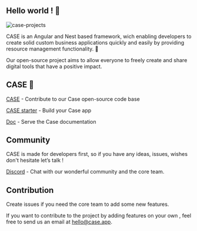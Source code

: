 ## Hello world ! 👋


![case-projects](https://user-images.githubusercontent.com/50170060/227972978-714bbabe-6dc5-445b-852d-0ccd5a47c41e.png)


CASE is an Angular and Nest based framework, wich enabling developers to create solid custom business applications quickly and easily by providing resource management functionality. 👊

Our open-source project aims to allow everyone to freely create and share digital tools that have a positive impact. 



## CASE 🙌

[CASE](https://github.com/case-app/case) - Contribute to our Case open-source code base  

[CASE starter](https://github.com/case-app/case-starter) - Build your Case app  

[Doc](https://github.com/case-app/case/tree/master/docs) - Serve the Case documentation  



## Community

CASE is made for developers first, so if you have any ideas, issues, wishes don't hesitate let’s talk !

[Discord](https://discord.gg/mFVZryKn) - Chat with our wonderful community and the core team. 


## Contribution 

Create issues if you need the core team to add some new features. 

If you want to contribute to the project by adding features on your own , feel free to send us an email at hello@case.app.
